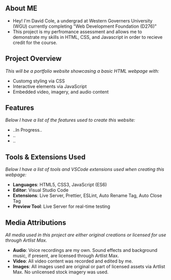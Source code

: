 ## About ME
- Hey! I'm David Cole, a undergrad at Western Governers University (WGU) currently completing "Web Development Foundation (D276)" 
- This project is my perfromance assessment and allows me to demonstrate my skills in HTML, CSS, and Javascript in order to recieve credit for the course.

## Project Overview
*This will be a portfolio website showcasing a basic HTML webpage with:*
- Customg styling via CSS
- Interactive elements via JavaScript
- Embedded video, imagery, and audio content

## Features
*Below I have a list of the features used to create this website:*
- ..In Progress.. 
- ..
- ..

## Tools & Extensions Used
*Below I have a list of tools and VSCode extensions used when creating this webpage:*
- **Languages**: HTML5, CSS3, JavaScript (ES6)
- **Editor**: Visual Studio Code
- **Extensions**: Live Server, Prettier, ESLint, Auto Rename Tag, Auto Close Tag
- **Preview Tool**: Live Server for real-time testing

## Media Attributions
*All media used in this project are either original creations or licensed for use through Artlist Max.*
- **Audio**: Voice recordings are my own. Sound effects and background music, if present, are licensed through Artlist Max.
- **Video**: All video content was recorded and edited by me.
- **Images**: All images used are original or part of licensed assets via Artlist Max. No unlicensed stock imagery was used.